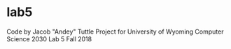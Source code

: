 # lab5

Code by Jacob "Andey" Tuttle
Project for University of Wyoming Computer Science 2030 Lab 5
Fall 2018
